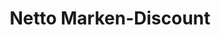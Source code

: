 ---
title: "Netto Marken-Discount"
url: /heide/netto-marken-discount-waldschloesschenstrasse/
shop: Supermarkt
---